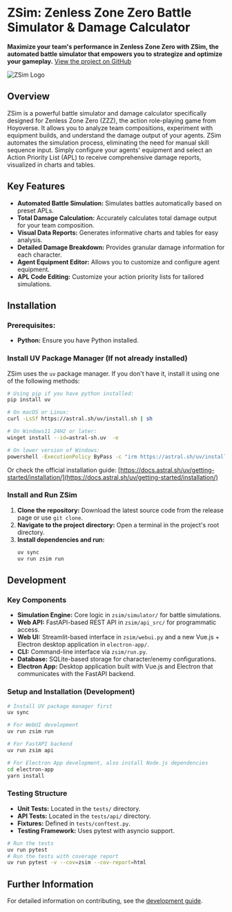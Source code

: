# ZSim: Zenless Zone Zero Battle Simulator & Damage Calculator

**Maximize your team's performance in Zenless Zone Zero with ZSim, the automated battle simulator that empowers you to strategize and optimize your gameplay.**  [View the project on GitHub](https://github.com/ZZZSimulator/ZSim)

![ZSim Logo](docs/img/横板logo成图.png)

## Overview

ZSim is a powerful battle simulator and damage calculator specifically designed for Zenless Zone Zero (ZZZ), the action role-playing game from Hoyoverse.  It allows you to analyze team compositions, experiment with equipment builds, and understand the damage output of your agents.  ZSim automates the simulation process, eliminating the need for manual skill sequence input.  Simply configure your agents' equipment and select an Action Priority List (APL) to receive comprehensive damage reports, visualized in charts and tables.

## Key Features

*   **Automated Battle Simulation:**  Simulates battles automatically based on preset APLs.
*   **Total Damage Calculation:** Accurately calculates total damage output for your team composition.
*   **Visual Data Reports:** Generates informative charts and tables for easy analysis.
*   **Detailed Damage Breakdown:** Provides granular damage information for each character.
*   **Agent Equipment Editor:** Allows you to customize and configure agent equipment.
*   **APL Code Editing:**  Customize your action priority lists for tailored simulations.

## Installation

### Prerequisites:

*   **Python:** Ensure you have Python installed.

### Install UV Package Manager (If not already installed)

ZSim uses the `uv` package manager. If you don't have it, install it using one of the following methods:

```bash
# Using pip if you have python installed:
pip install uv
```

```bash
# On macOS or Linux:
curl -LsSf https://astral.sh/uv/install.sh | sh
```

```bash
# On Windows11 24H2 or later:
winget install --id=astral-sh.uv  -e
```

```bash
# On lower version of Windows:
powershell -ExecutionPolicy ByPass -c "irm https://astral.sh/uv/install.ps1 | iex"
```

Or check the official installation guide: [https://docs.astral.sh/uv/getting-started/installation/](https://docs.astral.sh/uv/getting-started/installation/)

### Install and Run ZSim

1.  **Clone the repository:** Download the latest source code from the release page or use `git clone`.
2.  **Navigate to the project directory:** Open a terminal in the project's root directory.
3.  **Install dependencies and run:**
    ```bash
    uv sync
    uv run zsim run
    ```

## Development

### Key Components

*   **Simulation Engine:** Core logic in `zsim/simulator/` for battle simulations.
*   **Web API:** FastAPI-based REST API in `zsim/api_src/` for programmatic access.
*   **Web UI:** Streamlit-based interface in `zsim/webui.py` and a new Vue.js + Electron desktop application in `electron-app/`.
*   **CLI:** Command-line interface via `zsim/run.py`.
*   **Database:** SQLite-based storage for character/enemy configurations.
*   **Electron App:** Desktop application built with Vue.js and Electron that communicates with the FastAPI backend.

### Setup and Installation (Development)

```bash
# Install UV package manager first
uv sync

# For WebUI development
uv run zsim run 

# For FastAPI backend
uv run zsim api

# For Electron App development, also install Node.js dependencies
cd electron-app
yarn install
```

### Testing Structure

*   **Unit Tests:** Located in the `tests/` directory.
*   **API Tests:** Located in the `tests/api/` directory.
*   **Fixtures:** Defined in `tests/conftest.py`.
*   **Testing Framework:** Uses pytest with asyncio support.

```bash
# Run the tests
uv run pytest
# Run the tests with coverage report
uv run pytest -v --cov=zsim --cov-report=html
```

## Further Information

For detailed information on contributing, see the [development guide](https://github.com/ZZZSimulator/ZSim/wiki/%E8%B4%A1%E7%8C%AE%E6%8C%87%E5%8D%97-Develop-Guide).